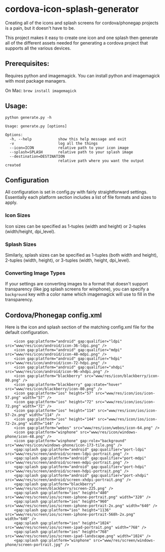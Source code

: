 cordova-icon-splash-generator
=============

Creating all of the icons and splash screens for cordova/phonegap projects is
a pain, but it doesn't have to be.

This project makes it easy to create one icon and one splash then generate all
of the different assets needed for generating a cordova project that supports
all the various devices.

## Prerequisites:
Requires python and imagemagick. You can install python and imagemagick with
most package managers.

On Mac:
`brew install imagemagick`

## Usage:
`python generate.py -h`

~~~
Usage: generate.py [options]

Options:
  -h, --help            show this help message and exit
  -v                    log all the things
  --icon=ICON           relative path to your icon image
  --splash=SPLASH       relative path to your splash image
  --destination=DESTINATION
                        relative path where you want the output created
~~~

## Configuration
All configuration is set in config.py with fairly straightforward settings.
Essentially each platform section includes a list of file formats and sizes to
apply.

### Icon Sizes
Icon sizes can be specified as 1-tuples (width and height) or 2-tuples
(width/height, dpi_level).

### Splash Sizes
Similarly, splash sizes can be specified as 1-tuples (both width and height), 2-tuples
(width, height), or 3-tuples (width, height, dpi_level).

### Converting Image Types
If your settings are converting images to a format that doesn't support
transparency (like jpg splash screens for winphone), you can specify a
`background` key with a color name which imagemagick will use to fill in the
transparency.

## Cordova/Phonegap config.xml
Here is the icon and splash section of the matching config.xml file for the
default configuration.

~~~
    <icon gap:platform="android" gap:qualifier="ldpi" src="www/res/icon/android/icon-36-ldpi.png" />
    <icon gap:platform="android" gap:qualifier="mdpi" src="www/res/icon/android/icon-48-mdpi.png" />
    <icon gap:platform="android" gap:qualifier="hdpi" src="www/res/icon/android/icon-72-hdpi.png" />
    <icon gap:platform="android" gap:qualifier="xhdpi" src="www/res/icon/android/icon-96-xhdpi.png" />
    <icon gap:platform="blackberry" src="www/res/icon/blackberry/icon-80.png" />
    <icon gap:platform="blackberry" gap:state="hover" src="www/res/icon/blackberry/icon-80.png" />
    <icon gap:platform="ios" height="57" src="www/res/icon/ios/icon-57.png" width="57" />
    <icon gap:platform="ios" height="72" src="www/res/icon/ios/icon-72.png" width="72" />
    <icon gap:platform="ios" height="114" src="www/res/icon/ios/icon-57-2x.png" width="114" />
    <icon gap:platform="ios" height="144" src="www/res/icon/ios/icon-72-2x.png" width="144" />
    <icon gap:platform="webos" src="www/res/icon/webos/icon-64.png" />
    <icon gap:platform="winphone" src="www/res/icon/windows-phone/icon-48.png" />
    <icon gap:platform="winphone" gap:role="background" src="www/res/icon/windows-phone/icon-173-tile.png" />
    <gap:splash gap:platform="android" gap:qualifier="port-ldpi" src="www/res/screen/android/screen-ldpi-portrait.png" />
    <gap:splash gap:platform="android" gap:qualifier="port-mdpi" src="www/res/screen/android/screen-mdpi-portrait.png" />
    <gap:splash gap:platform="android" gap:qualifier="port-hdpi" src="www/res/screen/android/screen-hdpi-portrait.png" />
    <gap:splash gap:platform="android" gap:qualifier="port-xhdpi" src="www/res/screen/android/screen-xhdpi-portrait.png" />
    <gap:splash gap:platform="blackberry" src="www/res/screen/blackberry/screen-225.png" />
    <gap:splash gap:platform="ios" height="480" src="www/res/screen/ios/screen-iphone-portrait.png" width="320" />
    <gap:splash gap:platform="ios" height="960" src="www/res/screen/ios/screen-iphone-portrait-2x.png" width="640" />
    <gap:splash gap:platform="ios" height="1136" src="www/res/screen/ios/screen-iphone-portrait-568h-2x.png" width="640" />
    <gap:splash gap:platform="ios" height="1024" src="www/res/screen/ios/screen-ipad-portrait.png" width="768" />
    <gap:splash gap:platform="ios" height="768" src="www/res/screen/ios/screen-ipad-landscape.png" width="1024" />
    <gap:splash gap:platform="winphone" src="www/res/screen/windows-phone/screen-portrait.jpg" />

~~~
